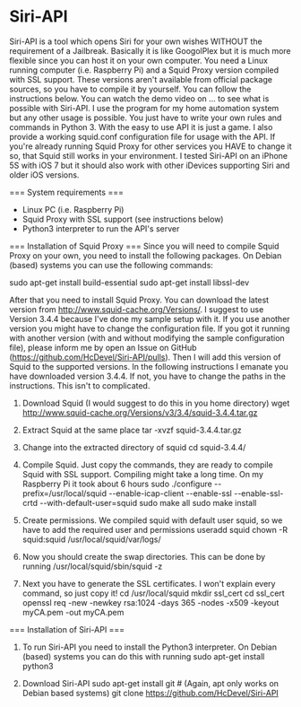 Siri-API
========

Siri-API is a tool which opens Siri for your own wishes WITHOUT the requirement of a Jailbreak. Basically it is like GoogolPlex but it is much more flexible since you can host it on your own computer.
You need a Linux running computer (i.e. Raspberry Pi) and a Squid Proxy version compiled with SSL support. These versions aren't available from official package sources, so you have to compile it by yourself. You can follow the instructions below.
You can watch the demo video on ... to see what is possible with Siri-API. I use the program for my home automation system but any other usage is possible. You just have to write your own rules and commands in Python 3. With the easy to use API it is just a game. I also provide a working squid.conf configuration file for usage with the API. If you're already running Squid Proxy for other services you HAVE to change it so, that Squid still works in your environment.
I tested Siri-API on an iPhone 5S with iOS 7 but it should also work with other iDevices supporting Siri and older iOS versions.

=== System requirements ===
- Linux PC (i.e. Raspberry Pi)
- Squid Proxy with SSL support (see instructions below)
- Python3 interpreter to run the API's server

=== Installation of Squid Proxy ===
Since you will need to compile Squid Proxy on your own, you need to install the following packages. On Debian (based) systems you can use the following commands:

sudo apt-get install build-essential
sudo apt-get install libssl-dev

After that you need to install Squid Proxy. You can download the latest version from http://www.squid-cache.org/Versions/. I suggest to use Version 3.4.4 because I've done my sample setup with it. If you use another version you might have to change the configuration file. If you got it running with another version (with and without modifying the sample configuration file), please inform me by open an Issue on GitHub (https://github.com/HcDevel/Siri-API/pulls). Then I will add this version of Squid to the supported versions.
In the following instructions I emanate you have downloaded version 3.4.4. If not, you have to change the paths in the instructions. This isn't to complicated.

1. Download Squid (I would suggest to do this in you home directory)
   wget http://www.squid-cache.org/Versions/v3/3.4/squid-3.4.4.tar.gz
   
2. Extract Squid at the same place
   tar -xvzf squid-3.4.4.tar.gz
   
3. Change into the extracted directory of squid
   cd squid-3.4.4/
   
4. Compile Squid. Just copy the commands, they are ready to compile Squid with SSL support. Compiling might take a long time. On my Raspberry Pi it took about 6 hours
   sudo ./configure --prefix=/usr/local/squid --enable-icap-client --enable-ssl --enable-ssl-crtd --with-default-user=squid
   sudo make all
   sudo make install
   
5. Create permissions. We compiled squid with default user squid, so we have to add the required user and permissions
   useradd squid
   chown -R squid:squid /usr/local/squid/var/logs/
   
6. Now you should create the swap directories. This can be done by running
   /usr/local/squid/sbin/squid -z
   
7. Next you have to generate the SSL certificates. I won't explain every command, so just copy it!
   cd /usr/local/squid
   mkdir ssl_cert
   cd ssl_cert
   openssl req -new -newkey rsa:1024 -days 365 -nodes -x509 -keyout myCA.pem -out myCA.pem
   
=== Installation of Siri-API ===

1. To run Siri-API you need to install the Python3 interpreter.
   On Debian (based) systems you can do this with running sudo apt-get install python3
   
2. Download Siri-API
   sudo apt-get install git # (Again, apt only works on Debian based systems)
   git clone https://github.com/HcDevel/Siri-API
   
